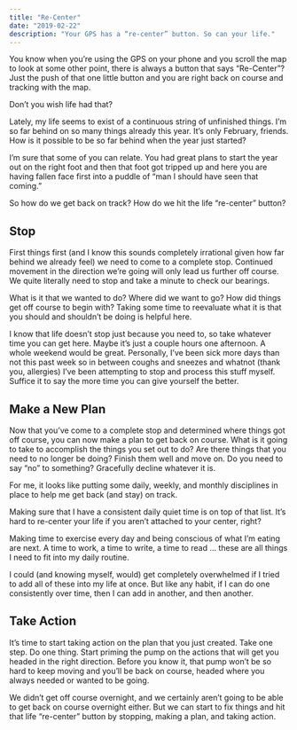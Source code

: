 ```yaml
---
title: "Re-Center"
date: "2019-02-22"
description: "Your GPS has a “re-center” button. So can your life."
---
```


You know when you’re using the GPS on your phone and you scroll the map to look at some other point, there is always a button that says “Re-Center”? Just the push of that one little button and you are right back on course and tracking with the map.

Don’t you wish life had that?

Lately, my life seems to exist of a continuous string of unfinished things. I’m so far behind on so many things already this year. It’s only February, friends. How is it possible to be so far behind when the year just started?

I’m sure that some of you can relate. You had great plans to start the year out on the right foot and then that foot got tripped up and here you are having fallen face first into a puddle of “man I should have seen that coming.”

So how do we get back on track? How do we hit the life “re-center” button?

## Stop

First things first (and I know this sounds completely irrational given how far behind we already feel) we need to come to a complete stop. Continued movement in the direction we’re going will only lead us further off course. We quite literally need to stop and take a minute to check our bearings.

What is it that we wanted to do? Where did we want to go? How did things get off course to begin with? Taking some time to reevaluate what it is that you should and shouldn’t be doing is helpful here.

I know that life doesn’t stop just because you need to, so take whatever time you can get here. Maybe it’s just a couple hours one afternoon. A whole weekend would be great. Personally, I’ve been sick more days than not this past week so in between coughs and sneezes and whatnot (thank you, allergies) I’ve been attempting to stop and process this stuff myself. Suffice it to say the more time you can give yourself the better.

## Make a New Plan

Now that you’ve come to a complete stop and determined where things got off course, you can now make a plan to get back on course. What is it going to take to accomplish the things you set out to do? Are there things that you need to no longer be doing? Finish them well and move on. Do you need to say “no” to something? Gracefully decline whatever it is.

For me, it looks like putting some daily, weekly, and monthly disciplines in place to help me get back (and stay) on track.

Making sure that I have a consistent daily quiet time is on top of that list. It’s hard to re-center your life if you aren’t attached to your center, right?

Making time to exercise every day and being conscious of what I’m eating are next. A time to work, a time to write, a time to read … these are all things I need to fit into my daily routine.

I could (and knowing myself, would) get completely overwhelmed if I tried to add all of these into my life at once. But like any habit, if I can do one consistently over time, then I can add in another, and then another.

## Take Action

It’s time to start taking action on the plan that you just created. Take one step. Do one thing. Start priming the pump on the actions that will get you headed in the right direction. Before you know it, that pump won’t be so hard to keep moving and you’ll be back on course, headed where you always needed or wanted to be going.

We didn’t get off course overnight, and we certainly aren’t going to be able to get back on course overnight either. But we can start to fix things and hit that life “re-center” button by stopping, making a plan, and taking action.
